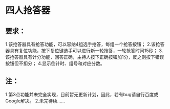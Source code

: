 # 四人抢答器
## 要求：
1.该抢答器具有抢答功能，可以容纳4组选手抢答，每组一个抢答按钮；
2.该抢答器具有复位功能，按下复位键选手可以进行新一轮抢答，一轮抢答时间15秒；
3.该抢答器具有计分功能，回答正确，主持人按下正确按钮加1分，反之则按下错误按钮但不扣分；
4.显示倒计时、组号和对应分数。
## 注：
1.第3点功能并未完全实现，目前暂无更新计划，因此，若有bug请自行百度或Google解决。
2.未完待续……
